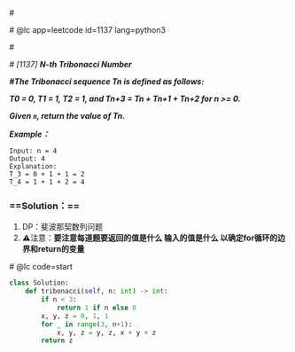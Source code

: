 \#

\# @lc app=leetcode id=1137 lang=python3

\#

*\# [1137] **N-th Tribonacci Number***

***\#The Tribonacci sequence Tn is defined as follows:*** 

***T0 = 0, T1 = 1, T2 = 1, and Tn+3 = Tn + Tn+1 + Tn+2 for n >= 0.***

***Given `n`, return the value of Tn.***

***Example：***

```
Input: n = 4
Output: 4
Explanation:
T_3 = 0 + 1 + 1 = 2
T_4 = 1 + 1 + 2 = 4
```

### ==Solution：==

1. DP：斐波那契数列问题
2. ⚠️注意：**要注意每道题要返回的值是什么 输入的值是什么 以确定for循环的边界和return的变量**

\# @lc code=start

```python
class Solution:
    def tribonacci(self, n: int) -> int:
        if n < 3:
            return 1 if n else 0
        x, y, z = 0, 1, 1
        for _ in range(3, n+1):
            x, y, z = y, z, x + y + z
        return z
```

